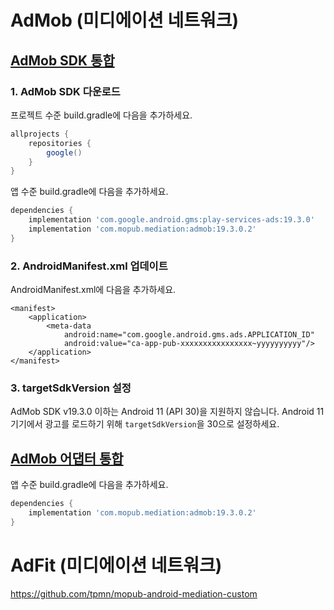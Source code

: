# **AdMob (미디에이션 네트워크)**

## [AdMob SDK 통합](https://developers.google.com/admob/android/quick-start)

### 1. AdMob SDK 다운로드
프로젝트 수준 build.gradle에 다음을 추가하세요.
~~~groovy
allprojects {
	repositories {
		google()
	}
}
~~~
앱 수준 build.gradle에 다음을 추가하세요.
~~~groovy
dependencies {
	implementation 'com.google.android.gms:play-services-ads:19.3.0'
	implementation 'com.mopub.mediation:admob:19.3.0.2'
}
~~~

### 2. AndroidManifest.xml 업데이트
AndroidManifest.xml에 다음을 추가하세요.
~~~
<manifest>
	<application>
		<meta-data
			android:name="com.google.android.gms.ads.APPLICATION_ID"
			android:value="ca-app-pub-xxxxxxxxxxxxxxxx~yyyyyyyyyy"/>
	</application>
</manifest>
~~~

### 3. targetSdkVersion 설정
AdMob SDK v19.3.0 이하는 Android 11 (API 30)을 지원하지 않습니다. Android 11 기기에서 광고를 로드하기 위해 `targetSdkVersion`을 30으로 설정하세요.

## [AdMob 어댑터 통합](https://developers.mopub.com/publishers/mediation/networks/google/)
앱 수준 build.gradle에 다음을 추가하세요.
~~~groovy
dependencies {
	implementation 'com.mopub.mediation:admob:19.3.0.2'
}
~~~


# **AdFit (미디에이션 네트워크)**
<https://github.com/tpmn/mopub-android-mediation-custom>
